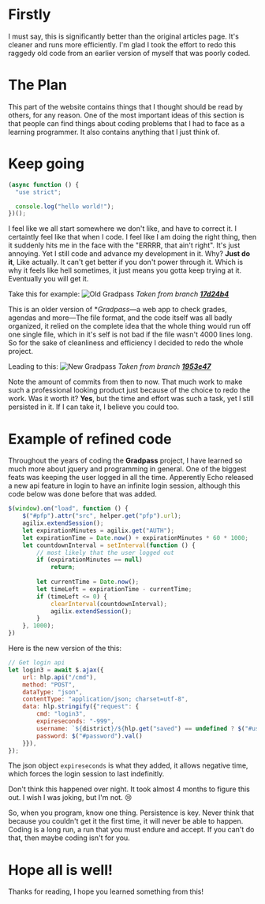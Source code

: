 <!--
HEAD::[The future is bright 😄]
SUBHEAD::[I was thinking about it, and I'm kinda in a really good spot right now with my projects. Like literally my school wants me to make things for th...]
DATE::[May 16th, 2024]
-->
# Firstly
I must say, this is significantly better than the original articles page. It's cleaner and runs more efficiently. I'm glad I took the effort to redo this raggedy old code from an earlier version of myself that was poorly coded.

# The Plan
This part of the website contains things that I thought should be read by others, for any reason. One of the most important ideas of this section is that people can find things about coding problems that I had to face as a learning programmer. It also contains anything that I just think of.

# Keep going
```js
(async function () {
  "use strict";

  console.log("hello world!");
})();
```

I feel like we all start somewhere we don't like, and have to correct it. I certaintly feel like that when I code. I feel like I am doing the right thing, then it suddenly hits me in the face with the "ERRRR, that ain't right". It's just annoying. Yet I still code and advance my development in it. Why? **Just do it**, Like actually. It can't get better if you don't power through it. Which is why it feels like hell sometimes, it just means you gotta keep trying at it. Eventually you will get it. 

Take this for example:
![Old Gradpass](https://github.com/wo-r/wo-r.github.io/assets/78428114/4da9623b-1cbb-4e42-a75a-61adefa6774a)
*Taken from branch [**17d24b4**](https://github.com/gradpass/gradpass.github.io/tree/17d24b4075b02d07a6df57be118e5f999907228a)*

This is an older version of **Gradpass*—a web app to check grades, agendas and more—The file format, and the code itself was all badly organized, it relied on the complete idea that the whole thing would run off one single file, which in it's self is not bad if the file wasn't 4000 lines long. So for the sake of cleanliness and efficiency I decided to redo the whole project. 

Leading to this:
![New Gradpass](https://github.com/wo-r/wo-r.github.io/assets/78428114/dfbcbfe8-9374-4f52-82f4-8f700924685a)
*Taken from branch [**1953e47**](https://github.com/gradpass/gradpass.github.io/tree/1953e471acba2501e2f749829f665d1568d610be)*

Note the amount of commits from then to now. That much work to make such a professional looking product just because of the choice to redo the work. Was it worth it? **Yes**, but the time and effort was such a task, yet I still persisted in it. If I can take it, I believe you could too. 

# Example of refined code
Throughout the years of coding the **Gradpass** project, I have learned so much more about jquery and programming in general. One of the biggest feats was keeping the user logged in all the time. Apperently Echo released a new api feature in login to have an infinite login session, although this code below was done before that was added.

```js
$(window).on("load", function () {
    $("#pfp").attr("src", helper.get("pfp").url);
    agilix.extendSession();
    let expirationMinutes = agilix.get("AUTH");
    let expirationTime = Date.now() + expirationMinutes * 60 * 1000;
    let countdownInterval = setInterval(function () {
        // most likely that the user logged out
        if (expirationMinutes == null)
            return;
        
        let currentTime = Date.now();
        let timeLeft = expirationTime - currentTime;
        if (timeLeft <= 0) {
            clearInterval(countdownInterval);
            agilix.extendSession(); 
        }
    }, 1000);
})
```

Here is the new version of the this:
```js
// Get login api
let login3 = await $.ajax({
    url: hlp.api("/cmd"),
    method: "POST",
    dataType: "json",
    contentType: "application/json; charset=utf-8",
    data: hlp.stringify({"request": {
        cmd: "login3",
        expireseconds: "-999",
        username: `${district}/${hlp.get("saved") == undefined ? $("#username").val() : hlp.get("saved").username}`,
        password: $("#password").val()
    }}),
});
```

The json object `expireseconds` is what they added, it allows negative time, which forces the login session to last indefinitly.

Don't think this happened over night. It took almost 4 months to figure this out. I wish I was joking, but I'm not. :cry:

So, when you program, know one thing. Persistence is key. Never think that because you couldn't get it the first time, it will never be able to happen. Coding is a long run, a run that you must endure and accept. If you can't do that, then maybe coding isn't for you.

# Hope all is well!
Thanks for reading, I hope you learned something from this!




